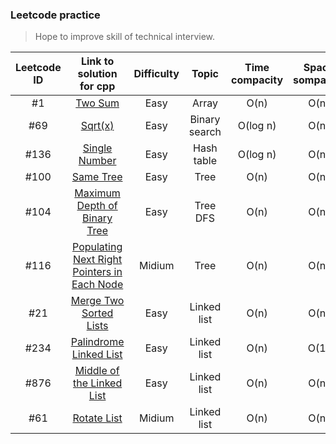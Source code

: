 ### Leetcode practice
> Hope to improve skill of technical interview.

|Leetcode ID|Link to solution for cpp|Difficulty|Topic|Time compacity|Space sompacity|
|:---------:|:----------------------:|:--------:|:----:|:-----------:|:-------------:|
|#1|[Two Sum](https://github.com/Sinyu104/Leetcode-practice/tree/master/0002-two_sum/solution.cpp)|Easy|Array|O(n)|O(n)|
|#69|[Sqrt(x)](https://github.com/Sinyu104/Leetcode-practice/blob/master/0069-sqrt(x)/solution.cpp)|Easy|Binary search|O(log n)|O(n)|
|#136|[Single Number](https://github.com/Sinyu104/Leetcode-practice/blob/master/0136-Single_Number/solution.cpp)|Easy|Hash table|O(log n)|O(n)|
|#100|[Same Tree](https://github.com/Sinyu104/Leetcode-practice/blob/master/0116-Populating_Next_Right_Pointers_in_Each_Node/solution1.cpp)|Easy|Tree|O(n)|O(n)|
|#104|[Maximum Depth of Binary Tree](https://github.com/Sinyu104/Leetcode-practice/tree/master/0104-Maximum_Depth_of_Binary_Tree)|Easy|Tree DFS|O(n)|O(n)|
|#116|[Populating Next Right Pointers in Each Node](https://github.com/Sinyu104/Leetcode-practice/blob/master/0116-Populating_Next_Right_Pointers_in_Each_Node/solution1.cpp)|Midium|Tree|O(n)|O(n)|
|#21|[Merge Two Sorted Lists](https://github.com/Sinyu104/Leetcode-practice/tree/master/0021-Merge_Two_Sorted_Lists)|Easy|Linked list|O(n)|O(n)|
|#234|[Palindrome Linked List](https://github.com/Sinyu104/Leetcode-practice/tree/master/0234-Palindrome_Linked_List)|Easy|Linked list|O(n)|O(1)|
|#876|[Middle of the Linked List](https://github.com/Sinyu104/Leetcode-practice/tree/master/0876-Middle_of_the_Linked_List)|Easy|Linked list|O(n)|O(n)|
|#61|[Rotate List](https://github.com/Sinyu104/Leetcode-practice/tree/master/0061-Rotate_List)|Midium|Linked list|O(n)|O(n)|

